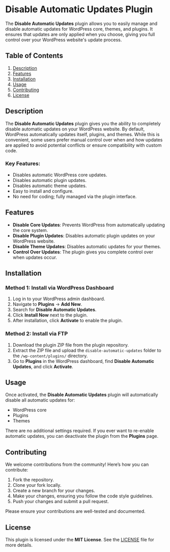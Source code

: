 # Disable Automatic Updates Plugin

The **Disable Automatic Updates** plugin allows you to easily manage and disable automatic updates for WordPress core, themes, and plugins. It ensures that updates are only applied when you choose, giving you full control over your WordPress website's update process.

## Table of Contents

1. [Description](#description)
2. [Features](#features)
3. [Installation](#installation)
4. [Usage](#usage)
5. [Contributing](#contributing)
6. [License](#license)

## Description

The **Disable Automatic Updates** plugin gives you the ability to completely disable automatic updates on your WordPress website. By default, WordPress automatically updates itself, plugins, and themes. While this is convenient, some users prefer manual control over when and how updates are applied to avoid potential conflicts or ensure compatibility with custom code.

### Key Features:
- Disables automatic WordPress core updates.
- Disables automatic plugin updates.
- Disables automatic theme updates.
- Easy to install and configure.
- No need for coding; fully managed via the plugin interface.

## Features

- **Disable Core Updates**: Prevents WordPress from automatically updating the core system.
- **Disable Plugin Updates**: Disables automatic plugin updates on your WordPress website.
- **Disable Theme Updates**: Disables automatic updates for your themes.
- **Control Over Updates**: The plugin gives you complete control over when updates occur.

## Installation

### Method 1: Install via WordPress Dashboard
1. Log in to your WordPress admin dashboard.
2. Navigate to **Plugins** → **Add New**.
3. Search for **Disable Automatic Updates**.
4. Click **Install Now** next to the plugin.
5. After installation, click **Activate** to enable the plugin.

### Method 2: Install via FTP
1. Download the plugin ZIP file from the plugin repository.
2. Extract the ZIP file and upload the `disable-automatic-updates` folder to the `/wp-content/plugins/` directory.
3. Go to **Plugins** in the WordPress dashboard, find **Disable Automatic Updates**, and click **Activate**.

## Usage

Once activated, the **Disable Automatic Updates** plugin will automatically disable all automatic updates for:
- WordPress core
- Plugins
- Themes

There are no additional settings required. If you ever want to re-enable automatic updates, you can deactivate the plugin from the **Plugins** page.

## Contributing

We welcome contributions from the community! Here’s how you can contribute:
1. Fork the repository.
2. Clone your fork locally.
3. Create a new branch for your changes.
4. Make your changes, ensuring you follow the code style guidelines.
5. Push your changes and submit a pull request.

Please ensure your contributions are well-tested and documented.

## License

This plugin is licensed under the **MIT License**. See the [LICENSE](LICENSE) file for more details.

